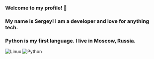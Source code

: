 ### Welcome to my profile! 👋  
### My name is Sergey! I am a developer and love for anything tech.  
### Python is my first language. I live in Moscow, Russia.

![Linux](https://img.shields.io/badge/Linux-FCC624?style=for-the-badge&logo=linux&logoColor=black)
![Python](https://img.shields.io/badge/python-3670A0?style=for-the-badge&logo=python&logoColor=ffdd54)
